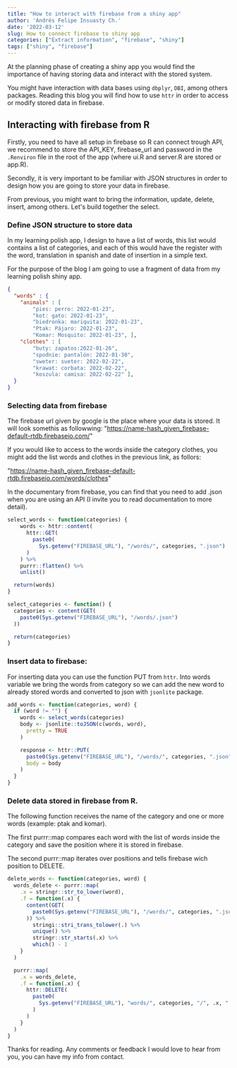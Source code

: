 ```yaml
---
title: "How to interact with firebase from a shiny app"
author: 'Andrés Felipe Insuasty Ch.'
date: '2022-03-12'
slug: How to connect firebase to shiny app
categories: ["Extract information", "firebase", "shiny"]
tags: ["shiny", "firebase"]
---
```


At the planning phase of creating a shiny app you would find the importance of
having storing data and interact with the stored system.

You might have interaction with data bases using `dbplyr`, `DBI`, among others
packages. Reading this blog you will find how to use `httr` in order to access
or modify stored data in firebase.

## Interacting with firebase from R
Firstly, you need to have all setup in firebase so R can connect trough API,
we recommend to store the API_KEY, firebase_url and password in the `.Renviron`
file in the root of the app (where ui.R and server.R are stored or app.R).

Secondly, it is very important to be familiar with JSON structures in order to
design how you are going to store your data in firebase.

From previous, you might want to bring the information, update, delete, insert,
among others. Let's build together the select.

### Define JSON structure to store data
In my learning polish app, I design to have a list of words, this list would
contains a list of categories, and each of this would have the register with
the word, translation in spanish and date of insertion in a simple text.

For the purpose of the blog I am going to use a fragment of data from my
learning polish shiny app.


```json
{
  "words" : {
    "animals" : [
        "pies: perro: 2022-01-23",
        "kot: gato: 2022-01-23",
        "biedronka: mariquita: 2022-01-23",
        "Ptak: Pájaro: 2022-01-23",
        "Komar: Mosquito: 2022-01-23", ],
    "clothes" : [
        "buty: zapatos:2022-01-26",
        "spodnie: pantalón: 2022-01-30",
        "sweter: sueter: 2022-02-22",
        "krawat: corbata: 2022-02-22",
        "koszula: camisa: 2022-02-22" ],
  }
}
```

### Selecting data from firebase
The firebase url given by google is the place where your data is stored. It will
look somethis as followwing:
"https://name-hash_given_firebase-default-rtdb.firebaseio.com/"

If you would like to access to the words inside the category clothes, you might
add the list words and clothes in the previous link, as follors:

"https://name-hash_given_firebase-default-rtdb.firebaseio.com/words/clothes"

In the documentary from firebase, you can find that you need to add .json when
you are using an API (I invite you to read documentation to more detail).


```r
select_words <- function(categories) {
    words <- httr::content(
      httr::GET(
        paste0(
          Sys.getenv("FIREBASE_URL"), "/words/", categories, ".json")
      )
    ) %>%
    purrr::flatten() %>%
    unlist()

  return(words)
}
```


```r
select_categories <- function() {
  categories <- content(GET(
    paste0(Sys.getenv("FIREBASE_URL"), "/words/.json")
  ))

  return(categories)
}
```
### Insert data to firebase:

For inserting data you can use the function PUT from `httr`. Into words variable
we bring the words from category so we can add the new word to already stored
words and converted to json with `jsonlite` package.


```r
add_words <- function(categories, word) {
  if (word != "") {
    words <- select_words(categories)
    body <- jsonlite::toJSON(c(words, word),
      pretty = TRUE
    )

    response <- httr::PUT(
      paste0(Sys.getenv("FIREBASE_URL"), "/words/", categories, ".json"),
      body = body
    )
  }
}
```

### Delete data stored in firebase from R.

The following function receives the name of the category and one or more words
(example: ptak and komar).

The first purrr::map compares each word with the list of words inside the category
and save the position where it is stored in firebase.

The second purrr::map iterates over positions and tells firebase wich position
to DELETE.


```r
delete_words <- function(categories, word) {
  words_delete <- purrr::map(
    .x = stringr::str_to_lower(word),
    .f = function(.x) {
      content(GET(
        paste0(Sys.getenv("FIREBASE_URL"), "/words/", categories, ".json")
      )) %>%
        stringi::stri_trans_tolower(.) %>%
        unique() %>%
        stringr::str_starts(.x) %>%
        which() - 1
    }
  )

  purrr::map(
    .x = words_delete,
    .f = function(.x) {
      httr::DELETE(
        paste0(
          Sys.getenv("FIREBASE_URL"), "words/", categories, "/", .x, ".json"
        )
      )
    }
  )
}
```

Thanks for reading. Any comments or feedback I would love to hear from you,
you can have my info from contact.
